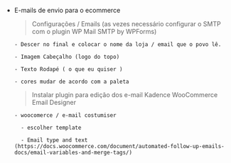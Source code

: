 - E-mails de envio para o ecommerce
    
    > Configurações / Emails (as vezes necessário configurar o SMTP com o plugin WP Mail SMTP by WPForms)

      - Descer no final e colocar o nome da loja / email que o povo lê.

      - Imagem Cabeçalho (logo do topo)

      - Texto Rodapé ( o que eu quiser )

      - cores mudar de acordo com a paleta

    > Instalar plugin para edição dos e-mail Kadence WooCommerce Email Designer

      - woocomerce / e-mail costumiser 

        - escolher template

        - Email type and text (https://docs.woocommerce.com/document/automated-follow-up-emails-docs/email-variables-and-merge-tags/)